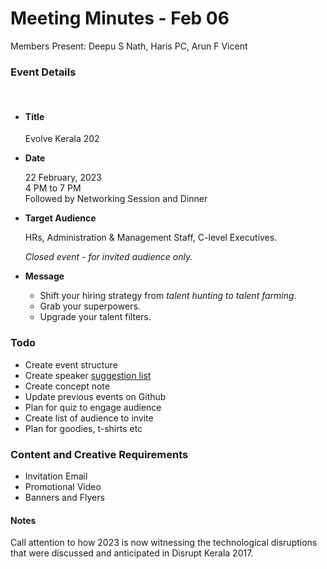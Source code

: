 # Meeting Minutes - Feb 06

Members Present: Deepu S Nath, Haris PC, Arun F Vicent

### Event Details

<br>

- #### **Title**

  Evolve Kerala 202

- **Date**

  22 February, 2023
  <br>
  4 PM to 7 PM
  <br>
  Followed by Networking Session and Dinner

- **Target Audience**

  HRs, Administration & Management Staff, C-level Executives.

  _Closed event - for invited audience only._

- **Message**

  - Shift your hiring strategy from _talent hunting to talent farming_.
  - Grab your superpowers.
  - Upgrade your talent filters.

### Todo

- Create event structure
- Create speaker [suggestion list](../speaker_suggestions.md)
- Create concept note
- Update previous events on Github
- Plan for quiz to engage audience
- Create list of audience to invite
- Plan for goodies, t-shirts etc

### Content and Creative Requirements

- Invitation Email
- Promotional Video
- Banners and Flyers

#### Notes

Call attention to how 2023 is now witnessing the technological disruptions that were discussed and anticipated in Disrupt Kerala 2017.
